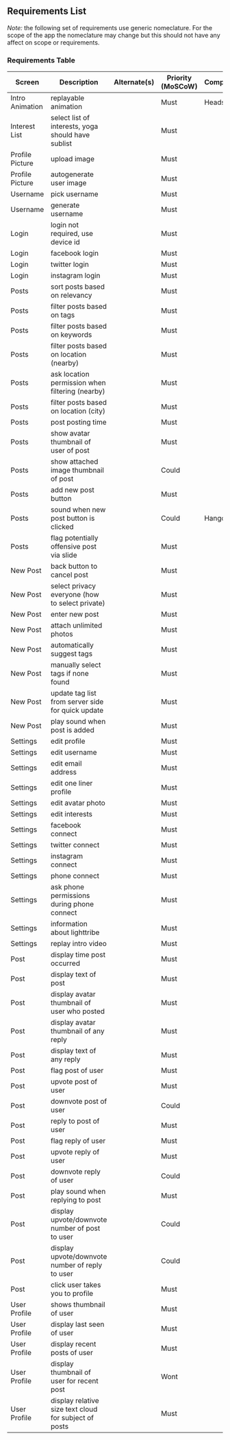 ## Requirements List
*Note:* the following set of requirements use generic nomeclature. For the scope of the app the nomeclature may change but this
should not have any affect on scope or requirements.

### Requirements Table

| Screen          | Description                                           | Alternate(s) | Priority (MoSCoW) | Comparison |
| ---             | ---                                                   | --           | ---               | ---        |
| Intro Animation | replayable animation                                  |              | Must              | Headspace  |
| Interest List   | select list of interests, yoga should have sublist    |              | Must              |            |
| Profile Picture | upload image                                          |              | Must              |            |
| Profile Picture | autogenerate user image                               |              | Must              |            |
| Username        | pick username                                         |              | Must              |            |
| Username        | generate username                                     |              | Must              |            |
| Login           | login not required, use device id                     |              | Must              |            |
| Login           | facebook login                                        |              | Must              |            |
| Login           | twitter login                                         |              | Must              |            |
| Login           | instagram login                                       |              | Must              |            |
| Posts           | sort posts based on relevancy                         |              | Must              |            |
| Posts           | filter posts based on tags                            |              | Must              |            |
| Posts           | filter posts based on keywords                        |              | Must              |            |
| Posts           | filter posts based on location (nearby)               |              | Must              |            |
| Posts           | ask location permission when filtering (nearby)       |              | Must              |            |
| Posts           | filter posts based on location (city)                 |              | Must              |            |
| Posts           | post posting time                                     |              | Must              |            |
| Posts           | show avatar thumbnail of user of post                 |              | Must              |            |
| Posts           | show attached image thumbnail of post                 |              | Could             |            |
| Posts           | add new post button                                   |              | Must              |            |
| Posts           | sound when new post button is clicked                 |              | Could             | Hangouts   |
| Posts           | flag potentially offensive post via slide             |              | Must              |            |
| New Post        | back button to cancel post                            |              | Must              |            |
| New Post        | select privacy everyone (how to select private)       |              | Must              |            |
| New Post        | enter new post                                        |              | Must              |            |
| New Post        | attach unlimited photos                               |              | Must              |            |
| New Post        | automatically suggest tags                            |              | Must              |            |
| New Post        | manually select tags if none found                    |              | Must              |            |
| New Post        | update tag list from server side for quick update     |              | Must              |            |
| New Post        | play sound when post is added                         |              | Must              |            |
| Settings        | edit profile                                          |              | Must              |            |
| Settings        | edit username                                         |              | Must              |            |
| Settings        | edit email address                                    |              | Must              |            |
| Settings        | edit one liner profile                                |              | Must              |            |
| Settings        | edit avatar photo                                     |              | Must              |            |
| Settings        | edit interests                                        |              | Must              |            |
| Settings        | facebook connect                                      |              | Must              |            |
| Settings        | twitter connect                                       |              | Must              |            |
| Settings        | instagram connect                                     |              | Must              |            |
| Settings        | phone connect                                         |              | Must              |            |
| Settings        | ask phone permissions during phone connect            |              | Must              |            |
| Settings        | information about lighttribe                          |              | Must              |            |
| Settings        | replay intro video                                    |              | Must              |            |
| Post            | display time post occurred                            |              | Must              |            |
| Post            | display text of post                                  |              | Must              |            |
| Post            | display avatar thumbnail of user who posted           |              | Must              |            |
| Post            | display avatar thumbnail of any reply                 |              | Must              |            |
| Post            | display text of any reply                             |              | Must              |            |
| Post            | flag post of user                                     |              | Must              |            |
| Post            | upvote post of user                                   |              | Must              |            |
| Post            | downvote post of user                                 |              | Could             |            |
| Post            | reply to post of user                                 |              | Must              |            |
| Post            | flag reply of user                                    |              | Must              |            |
| Post            | upvote reply of user                                  |              | Must              |            |
| Post            | downvote reply of user                                |              | Could             |            |
| Post            | play sound when replying to post                      |              | Must              |            |
| Post            | display upvote/downvote number of post to user        |              | Could             |            |
| Post            | display upvote/downvote number of reply to user       |              | Could             |            |
| Post            | click user takes you to profile                       |              | Must              |            |
| User Profile    | shows thumbnail of user                               |              | Must              |            |
| User Profile    | display last seen of user                             |              | Must              |            |
| User Profile    | display recent posts of user                          |              | Must              |            |
| User Profile    | display thumbnail of user for recent post             |              | Wont              |            |
| User Profile    | display relative size text cloud for subject of posts |              | Must              |            |
